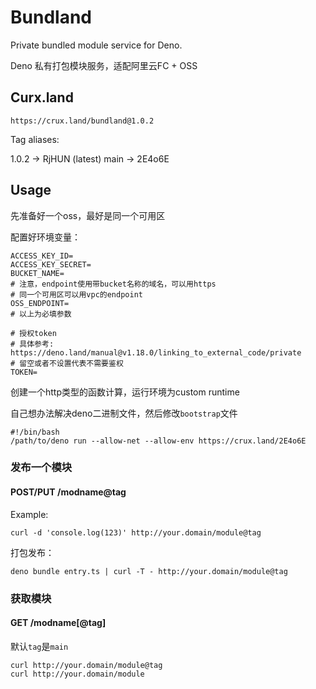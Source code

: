 # Bundland

Private bundled module service for Deno.

Deno 私有打包模块服务，适配阿里云FC + OSS

## Curx.land

```
https://crux.land/bundland@1.0.2
```

Tag aliases:

1.0.2 -> RjHUN (latest)
main -> 2E4o6E

## Usage

先准备好一个oss，最好是同一个可用区

配置好环境变量：

```
ACCESS_KEY_ID=
ACCESS_KEY_SECRET=
BUCKET_NAME=
# 注意，endpoint使用带bucket名称的域名，可以用https
# 同一个可用区可以用vpc的endpoint
OSS_ENDPOINT=
# 以上为必填参数

# 授权token
# 具体参考: https://deno.land/manual@v1.18.0/linking_to_external_code/private
# 留空或者不设置代表不需要鉴权
TOKEN=
```

创建一个http类型的函数计算，运行环境为custom runtime

自己想办法解决deno二进制文件，然后修改`bootstrap`文件

```shell
#!/bin/bash
/path/to/deno run --allow-net --allow-env https://crux.land/2E4o6E
```

### 发布一个模块

#### POST/PUT /modname@tag

Example:

```shell
curl -d 'console.log(123)' http://your.domain/module@tag
```

打包发布：

```shell
deno bundle entry.ts | curl -T - http://your.domain/module@tag
```

### 获取模块

#### GET /modname[@tag]

默认`tag`是`main`

```shell
curl http://your.domain/module@tag
curl http://your.domain/module
```
